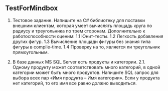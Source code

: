 ## TestForMindbox

1. Тестовое задание.
   Напишите на C# библиотеку для поставки внешним клиентам, которая умеет вычислять площадь круга по радиусу и треугольника по трем сторонам. Дополнительно к работоспособности оценим:
   1.1 Юнит-тесты.
   1.2 Легкость добавления других фигур.
   1.3 Вычисление площади фигуры без знания типа фигуры в compile-time.
   1.4 Проверку на то, является ли треугольник прямоугольным.

3. В базе данных MS SQL Server есть продукты и категории.
   2.1. Одному продукту может соответствовать много категорий, в одной категории может быть много продуктов. Напишите SQL запрос для выбора всех пар «Имя продукта – Имя категории». Если у продукта нет категорий, то его имя все равно должно выводиться.


